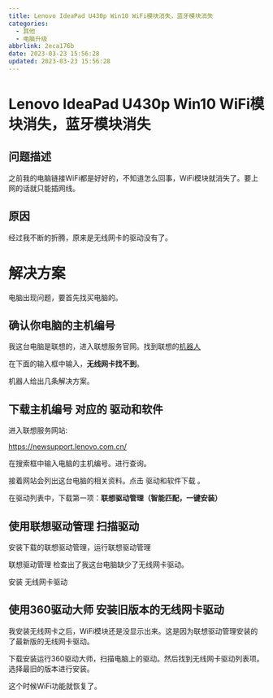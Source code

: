 ```yaml
---
title: Lenovo IdeaPad U430p Win10 WiFi模块消失，蓝牙模块消失
categories:
  - 其他
  - 电脑升级
abbrlink: 2eca176b
date: 2023-03-23 15:56:28
updated: 2023-03-23 15:56:28
---
```

# Lenovo IdeaPad U430p Win10 WiFi模块消失，蓝牙模块消失

## 问题描述
之前我的电脑链接WiFi都是好好的，不知道怎么回事，WiFi模块就消失了。要上网的话就只能插网线。

## 原因

经过我不断的折腾，原来是无线网卡的驱动没有了。

# 解决方案
电脑出现问题，要首先找买电脑的。

## 确认你电脑的主机编号

我这台电脑是联想的，进入联想服务官网。找到联想的[机器人](https://cubebot.lenovo.com.cn/callcenterv2/xiaole)

在下面的输入框中输入，**无线网卡找不到**。

机器人给出几条解决方案。

## 下载主机编号 对应的 驱动和软件

进入联想服务网站:

https://newsupport.lenovo.com.cn/

在搜索框中输入电脑的主机编号。进行查询。

接着网站会列出这台电脑的相关资料。点击 驱动和软件下载 。

在驱动列表中，下载第一项：**联想驱动管理（智能匹配，一键安装）**

## 使用联想驱动管理 扫描驱动

安装下载的联想驱动管理，运行联想驱动管理

联想驱动管理 检查出了我这台电脑缺少了无线网卡驱动。

安装 无线网卡驱动

## 使用360驱动大师 安装旧版本的无线网卡驱动
我安装无线网卡之后，WiFi模块还是没显示出来。这是因为联想驱动管理安装的了最新版的无线网卡驱动。

下载安装运行360驱动大师，扫描电脑上的驱动。然后找到无线网卡驱动列表项。选择最旧的版本进行安装。

这个时候WiFi功能就恢复了。

